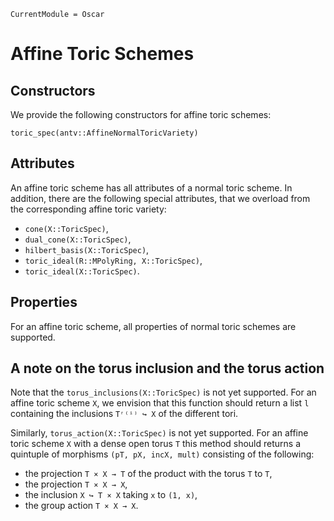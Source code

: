 ```@meta
CurrentModule = Oscar
```

# Affine Toric Schemes

## Constructors

We provide the following constructors for affine toric schemes:
```@docs
toric_spec(antv::AffineNormalToricVariety)
```


## Attributes

An affine toric scheme has all attributes of a normal toric scheme.
In addition, there are the following special attributes, that we
overload from the corresponding affine toric variety:
* `cone(X::ToricSpec)`,
* `dual_cone(X::ToricSpec)`,
* `hilbert_basis(X::ToricSpec)`,
* `toric_ideal(R::MPolyRing, X::ToricSpec)`,
* `toric_ideal(X::ToricSpec)`.


## Properties

For an affine toric scheme, all properties of normal toric
schemes are supported.


## A note on the torus inclusion and the torus action

Note that the `torus_inclusions(X::ToricSpec)` is not yet supported.
For an affine toric scheme ``X``, we envision that this function should
return a list `l` containing the inclusions ``Tʳ⁽ⁱ⁾ ↪ X`` of the different tori. 

Similarly, `torus_action(X::ToricSpec)` is not yet supported.
For an affine toric scheme ``X`` with a dense open torus ``T``
this method should returns a quintuple of morphisms `(pT, pX, incX, mult)` 
consisting of the following:
 * the projection ``T × X → T`` of the product with the torus ``T`` to ``T``,
 * the projection ``T × X → X``,
 * the inclusion ``X ↪ T × X`` taking ``x`` to ``(1, x)``,
 * the group action ``T × X → X``.
